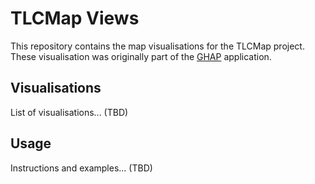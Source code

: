 # TLCMap Views

This repository contains the map visualisations for the TLCMap project. These visualisation was originally part of the
[GHAP](https://github.com/HughCraig/GHAP) application.

## Visualisations

List of visualisations... (TBD)

## Usage

Instructions and examples... (TBD)
